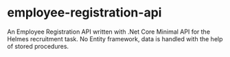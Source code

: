 # employee-registration-api
An Employee Registration API written with .Net Core Minimal API for the Helmes recruitment task. No Entity framework, data is handled with the help of stored procedures.
